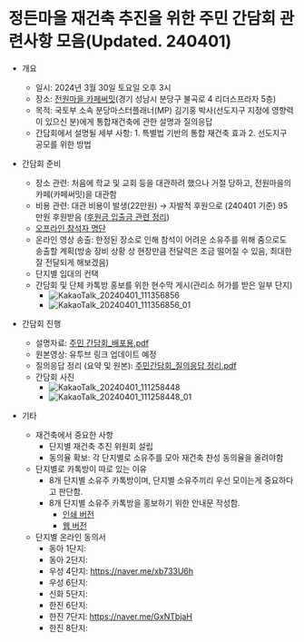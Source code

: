 # 정든마을 재건축 추진을 위한 주민 간담회 관련사항 모음(Updated. 240401)

 * 개요
   - 일시: 2024년 3월 30일 토요일 오후 3시
   - 장소: [전원마을 카페써밋](https://naver.me/GJr7Y60y)(경기 성남시 분당구 불곡로 4 리더스프라자 5층)
   - 목적: 국토부 소속 분당마스터플래너(MP) 김기홍 박사(선도지구 지정에 영향력이 있으신 분)에게 통합재건축에 관한 설명과 질의응답
   - 간담회에서 설명될 세부 사항: 1. 특별법 기반의 통합 재건축 효과 2. 선도지구 공모를 위한 방법

 * 간담회 준비
   - 장소 관련: 처음에 학교 및 교회 등을 대관하려 했으나 거절 당하고, 전원마을의 카페(카페써밋)을 대관함
   - 비용 관련: 대관 비용이 발생(22만원) → 자발적 후원으로 (240401 기준) 95만원 후원받음 ([후원금 입출금 관련 정리](https://docs.google.com/spreadsheets/d/1tvdELttk8pUE-P3_Lp48-5zanfc5uWR3_a7A-0QmGEg/edit#gid=0))
   - [오프라인 참석자 명단](https://docs.google.com/spreadsheets/d/1Me8X7uTApXMgREp2uBvR8JrdfXmIdxYUwh1NgI0gcEo/edit#gid=0)
   - 온라인 영상 송출: 한정된 장소로 인해 참석이 어려운 소유주를 위해 줌으로도 송출할 계획(방송 장비 상황 상 현장만큼 전달력은 조금 떨어질 수 있음, 최대한 잘 전달되게 해보겠음)
   - 단지별 입대의 컨택
   - 간담회 및 단체 카톡방 홍보를 위한 현수막 게시(관리소 허가를 받은 일부 단지)
     - ![KakaoTalk_20240401_111356856](https://github.com/JeongdeunVillage/General/assets/162940027/4f167326-d3c3-4da9-9e39-b3060d6bc861)
     - ![KakaoTalk_20240401_111356856_01](https://github.com/JeongdeunVillage/General/assets/162940027/892d3f59-0e09-40e5-9137-eae216f5950a)

 * 간담회 진행
   - 설명자료: [주민 간담회_배포용.pdf](https://github.com/JeongdeunVillage/General/files/14818659/_.pdf)
   - 원본영상: 유투브 링크 업데이트 예정
   - 질의응답 정리 (요약 및 원본): [주민간담회_질의응답 정리.pdf](https://github.com/JeongdeunVillage/General/files/14818661/_.pdf)
   - 간담회 사진
     - ![KakaoTalk_20240401_111258448](https://github.com/JeongdeunVillage/General/assets/162940027/95774b86-dd99-45dc-abe1-dfa5e990e072)
     - ![KakaoTalk_20240401_111258448_01](https://github.com/JeongdeunVillage/General/assets/162940027/d6feaf70-7dcb-4554-84b5-574bec98a369)

 * 기타
   - 재건축에서 중요한 사항
     - 단지별 재건축 추진 위원회 설립
     - 동의율 확보: 각 단지별로 소유주를 모아 재건축 찬성 동의율을 올려야함
   - 단지별로 카톡방이 따로 있는 이유
     - 8개 단지별 소유주 카톡방이며, 단지별 소유주끼리 우선 모이는게 중요하다고 판단함.
     - 8개 단지별 소유주 카톡방을 홍보하기 위한 안내문 작성함.
       - [인쇄 버전](https://m.site.naver.com/1kgC3)
       - [웹 버전](https://jeongdeunvillage.github.io/QR-for-Promo/)
   - 단지별 온라인 동의서
     - 동아 1단지: 
     - 동아 2단지: 
     - 우성 4단지: https://naver.me/xb733U6h
     - 우성 6단지: 
     - 신화 5단지: 
     - 한진 6단지: 
     - 한진 7단지: https://naver.me/GxNTbjaH
     - 한진 8단지: 

